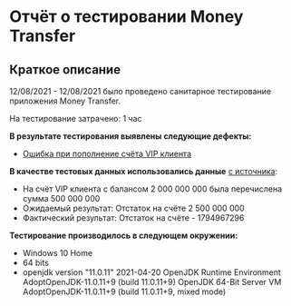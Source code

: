 # Отчёт о тестировании Money Transfer

## Краткое описание

12/08/2021 - 12/08/2021 было проведено санитарное тестирование приложения Money Transfer.

На тестирование затрачено: 1 час

**В результате тестирования выявлены следующие дефекты:**
* [Ошибка при пополнение счёта VIP клиента](https://github.com/quechuloo/Java1.2Holahola/issues/1)


**В качестве тестовых данных использовались данные**  [с источника](https://github.com/netology-code/javaqa-homeworks/tree/master/programming):
* На счёт VIP клиента с балансом 2 000 000 000 была перечислена сумма 500 000 000
* Ожидаемый результат: Отстаток на счёте 2 500 000 000
* Фактический результат: Отстаток на счёте - 1794967296

**Тестирование производилось в следующем окружении:**
* Windows 10 Home
* 64 bits
* openjdk version "11.0.11" 2021-04-20
OpenJDK Runtime Environment AdoptOpenJDK-11.0.11+9 (build 11.0.11+9)
OpenJDK 64-Bit Server VM AdoptOpenJDK-11.0.11+9 (build 11.0.11+9, mixed mode)

